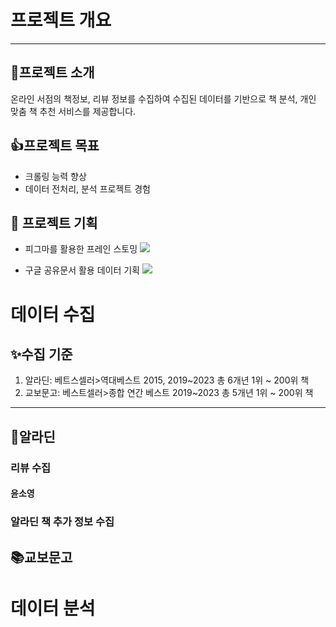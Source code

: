 # 프로젝트 개요
***
## 🚀프로젝트 소개
온라인 서점의 책정보, 리뷰 정보를 수집하여 수집된 데이터를 기반으로 책 분석, 개인 맞춤 책 추천 서비스를 제공합니다.

## 👍프로젝트 목표

- 크롤링 능력 향상
- 데이터 전처리, 분석 프로젝트 경험

## 📖 프로젝트 기획

- 피그마를 활용한 프레인 스토밍
![](https://velog.velcdn.com/images/devysy55/post/d5d8f945-4169-4617-a294-cfc0be506970/image.png)

- 구글 공유문서 활용 데이터 기획
![](https://velog.velcdn.com/images/devysy55/post/3eb3a3ba-b596-49a8-a04d-0b55a2c10f34/image.png)


 
 
# 데이터 수집
 
## ✨수집 기준
 
1. 알라딘: 베트스셀러>역대베스트 2015, 2019~2023 총 6개년 1위 ~ 200위 책 
2. 교보문고: 베스트셀러>종합 연간 베스트 2019~2023 총 5개년 1위 ~ 200위 책
***
## 🧞‍알라딘 
### 리뷰 수집 
#### 윤소영


### 알라딘 책 추가 정보 수집
 

## 📚교보문고

# 데이터 분석
